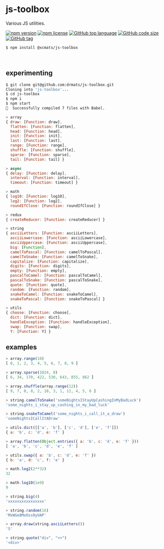 # js-toolbox

Various JS utilities.

[![npm version](https://img.shields.io/npm/v/@xcmats/js-toolbox.svg)](https://www.npmjs.com/package/@xcmats/js-toolbox)
[![npm license](https://img.shields.io/npm/l/@xcmats/js-toolbox.svg)](https://www.npmjs.com/package/@xcmats/js-toolbox)
[![GitHub top language](https://img.shields.io/github/languages/top/drmats/js-toolbox.svg)](https://github.com/drmats/js-toolbox)
[![GitHub code size](https://img.shields.io/github/languages/code-size/drmats/js-toolbox.svg)](https://github.com/drmats/js-toolbox)
[![GitHub tag](https://img.shields.io/github/tag/drmats/js-toolbox.svg)](https://github.com/drmats/js-toolbox)

```bash
$ npm install @xcmats/js-toolbox
```

<br />




## experimenting

```bash
$ git clone git@github.com:drmats/js-toolbox.git
Cloning into 'js-toolbox'...
$ cd js-toolbox
$ npm i
$ npm start
🎉  Successfully compiled 7 files with Babel.
```

```javascript
> array
{ draw: [Function: draw],
  flatten: [Function: flatten],
  head: [Function: head],
  init: [Function: init],
  last: [Function: last],
  range: [Function: range],
  shuffle: [Function: shuffle],
  sparse: [Function: sparse],
  tail: [Function: tail] }

> async
{ delay: [Function: delay],
  interval: [Function: interval],
  timeout: [Function: timeout] }

> math
{ log10: [Function: log10],
  log2: [Function: log2],
  roundIfClose: [Function: roundIfClose] }

> redux
{ createReducer: [Function: createReducer] }

> string
{ asciiLetters: [Function: asciiLetters],
  asciiLowercase: [Function: asciiLowercase],
  asciiUppercase: [Function: asciiUppercase],
  big: [Function],
  camelToPascal: [Function: camelToPascal],
  camelToSnake: [Function: camelToSnake],
  capitalize: [Function: capitalize],
  digits: [Function: digits],
  empty: [Function: empty],
  pascalToCamel: [Function: pascalToCamel],
  pascalToSnake: [Function: pascalToSnake],
  quote: [Function: quote],
  random: [Function: random],
  snakeToCamel: [Function: snakeToCamel],
  snakeToPascal: [Function: snakeToPascal] }

> utils
{ choose: [Function: choose],
  dict: [Function: dict],
  handleException: [Function: handleException],
  swap: [Function: swap],
  Y: [Function: Y] }
```




## examples

```javascript
> array.range(10)
[ 0, 1, 2, 3, 4, 5, 6, 7, 8, 9 ]
```

```javascript
> array.sparse(1024, 8)
[ 6, 34, 170, 422, 530, 643, 855, 862 ]
```

```javascript
> array.shuffle(array.range(12))
[ 9, 7, 0, 8, 2, 10, 3, 1, 11, 4, 5, 6 ]
```

```javascript
> string.camelToSnake('someNightsIStayUpCashingInMyBadLuck')
'some_nights_i_stay_up_cashing_in_my_bad_luck'
```

```javascript
> string.snakeToCamel('some_nights_i_call_it_a_draw')
'someNightsICallItADraw'
```

```javascript
> utils.dict([['a', 'b'], ['c', 'd'], ['e', 'f']])
{ a: 'b', c: 'd', e: 'f' }
```

```javascript
> array.flatten(Object.entries({ a: 'b', c: 'd', e: 'f' }))
[ 'a', 'b', 'c', 'd', 'e', 'f' ]
```

```javascript
> utils.swap({ a: 'b', c: 'd', e: 'f' })
{ b: 'a', d: 'c', f: 'e' }
```

```javascript
> math.log2(2**32)
32
```

```javascript
> math.log10(1e9)
9
```

```javascript
> string.big(4)
'xxxxxxxxxxxxxxxx'
```

```javascript
> string.random(16)
'MxWGe8MoOss0yUAP'
```

```javascript
> array.draw(string.asciiLetters())
'S'
```

```javascript
> string.quote("div", "<>")
'<div>'
```
